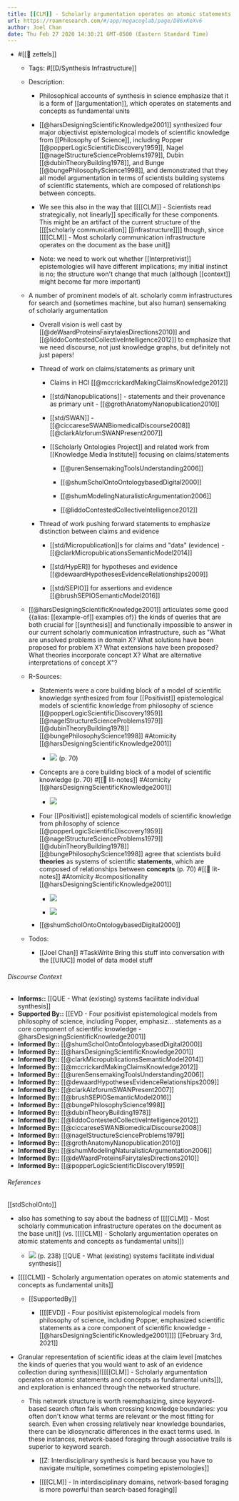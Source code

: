 ```yaml
---
title: [[CLM]] - Scholarly argumentation operates on atomic statements and concepts as fundamental units
url: https://roamresearch.com/#/app/megacoglab/page/D86xKeXv6
author: Joel Chan
date: Thu Feb 27 2020 14:30:21 GMT-0500 (Eastern Standard Time)
---
```


- #[[🌲 zettels]]

    - Tags: #[[D/Synthesis Infrastructure]]

    - Description:

        - Philosophical accounts of synthesis in science emphasize that it is a form of [[argumentation]], which operates on statements and concepts as fundamental units

        - [[@harsDesigningScientificKnowledge2001]] synthesized four major objectivist epistemological models of scientific knowledge from [[Philosophy of Science]], including Popper [[@popperLogicScientificDiscovery1959]], Nagel [[@nagelStructureScienceProblems1979]], Dubin [[@dubinTheoryBuilding1978]], and Bunge [[@bungePhilosophyScience1998]], and demonstrated that they all model argumentation in terms of scientists building systems of scientific statements, which are composed of relationships between concepts.

        - We see this also in the way that [[[[CLM]] - Scientists read strategically, not linearly]] specifically for these components. This might be an artifact of the current structure of the [[[[scholarly communication]] [[infrastructure]]]] though, since [[[[CLM]] - Most scholarly communication infrastructure operates on the document as the base unit]]

        - Note: we need to work out whether [[Interpretivist]] epistemologies will have different implications; my initial instinct is no; the structure won't change that much (although [[context]] might become far more important)

    - A number of prominent models of alt. scholarly comm infrastructures for search and (sometimes machine, but also human) sensemaking of scholarly argumentation

        - Overall vision is well cast by [[@deWaardProteinsFairytalesDirections2010]] and [[@liddoContestedCollectiveIntelligence2012]] to emphasize that we need discourse, not just knowledge graphs, but definitely not just papers!

        - Thread of work on claims/statements as primary unit

            - Claims in HCI [[@mccrickardMakingClaimsKnowledge2012]]

            - [[std/Nanopublications]]  - statements and their provenance as primary unit - [[@grothAnatomyNanopublication2010]]

            - [[std/SWAN]] - [[@ciccareseSWANBiomedicalDiscourse2008]] [[@clarkAlzforumSWANPresent2007]]

            - [[Scholarly Ontologies Project]] and related work from [[Knowledge Media Institute]] focusing on claims/statements

                - [[@urenSensemakingToolsUnderstanding2006]]

                - [[@shumScholOntoOntologybasedDigital2000]]

                - [[@shumModelingNaturalisticArgumentation2006]]

                - [[@liddoContestedCollectiveIntelligence2012]]

        - Thread of work pushing forward statements to emphasize distinction between claims and evidence

            - [[std/Micropublication]]s for claims and "data" (evidence) - [[@clarkMicropublicationsSemanticModel2014]]

            - [[std/HypER]] for hypotheses and evidence [[@dewaardHypothesesEvidenceRelationships2009]]

            - [[std/SEPIO]] for assertions and evidence [[@brushSEPIOSemanticModel2016]]

    - [[@harsDesigningScientificKnowledge2001]] articulates some good {{alias: [[example-of]] examples of}} the kinds of queries that are both crucial for [[synthesis]] and functionally impossible to answer in our current scholarly communication infrastructure, such as "What are unsolved problems in domain X? What solutions have been proposed for problem X? What extensions have been proposed? What theories incorporate concept X? What are alternative interpretations of concept X"?

    - R-Sources:

        - Statements were a core building block of a model of scientific knowledge synthesized from four [[Positivist]] epistemological models of scientific knowledge from philosophy of science [[@popperLogicScientificDiscovery1959]] [[@nagelStructureScienceProblems1979]] [[@dubinTheoryBuilding1978]] [[@bungePhilosophyScience1998]]   #Atomicity [[@harsDesigningScientificKnowledge2001]]

            - ![](https://firebasestorage.googleapis.com/v0/b/firescript-577a2.appspot.com/o/imgs%2Fapp%2Fmegacoglab%2FBKdsNedWQB?alt=media&token=8d75e1d8-bd58-439f-a232-a25ebf651691) (p. 70)

        - Concepts are a core building block of a model of scientific knowledge (p. 70) #[[📝 lit-notes]] #Atomicity [[@harsDesigningScientificKnowledge2001]]

            - ![](https://firebasestorage.googleapis.com/v0/b/firescript-577a2.appspot.com/o/imgs%2Fapp%2Fmegacoglab%2FJYjCmS2ftQ?alt=media&token=3752423e-86e7-4c31-931e-498bbd54b14d)

        - Four [[Positivist]] epistemological models of scientific knowledge from philosophy of science [[@popperLogicScientificDiscovery1959]] [[@nagelStructureScienceProblems1979]] [[@dubinTheoryBuilding1978]] [[@bungePhilosophyScience1998]] agree that scientists build __theories__ as systems of scientific __statements__, which are composed of relationships between __concepts__ (p. 70) #[[📝 lit-notes]] #Atomicity #compositionality [[@harsDesigningScientificKnowledge2001]]

            - ![](https://firebasestorage.googleapis.com/v0/b/firescript-577a2.appspot.com/o/imgs%2Fapp%2Fmegacoglab%2FiQqwB1-Ial?alt=media&token=9a46a986-ca6d-4ba8-85f8-f86aab6bf660)

            - ![](https://firebasestorage.googleapis.com/v0/b/firescript-577a2.appspot.com/o/imgs%2Fapp%2Fmegacoglab%2FME-fGcQ9mR?alt=media&token=5881b8ea-a80e-4c5d-a7b0-4099ceafff13)

        - [[@shumScholOntoOntologybasedDigital2000]]

    - Todos:

        - [[Joel Chan]] #TaskWrite Bring this stuff into conversation with the [[UIUC]] model of data model stuff

###### Discourse Context

- **Informs::** [[QUE - What (existing) systems facilitate individual synthesis]]
- **Supported By::** [[EVD - Four positivist epistemological models from philosophy of science, including Popper, emphasiz... statements as a core component of scientific knowledge - @harsDesigningScientificKnowledge2001]]
- **Informed By::** [[@shumScholOntoOntologybasedDigital2000]]
- **Informed By::** [[@harsDesigningScientificKnowledge2001]]
- **Informed By::** [[@clarkMicropublicationsSemanticModel2014]]
- **Informed By::** [[@mccrickardMakingClaimsKnowledge2012]]
- **Informed By::** [[@urenSensemakingToolsUnderstanding2006]]
- **Informed By::** [[@dewaardHypothesesEvidenceRelationships2009]]
- **Informed By::** [[@clarkAlzforumSWANPresent2007]]
- **Informed By::** [[@brushSEPIOSemanticModel2016]]
- **Informed By::** [[@bungePhilosophyScience1998]]
- **Informed By::** [[@dubinTheoryBuilding1978]]
- **Informed By::** [[@liddoContestedCollectiveIntelligence2012]]
- **Informed By::** [[@ciccareseSWANBiomedicalDiscourse2008]]
- **Informed By::** [[@nagelStructureScienceProblems1979]]
- **Informed By::** [[@grothAnatomyNanopublication2010]]
- **Informed By::** [[@shumModelingNaturalisticArgumentation2006]]
- **Informed By::** [[@deWaardProteinsFairytalesDirections2010]]
- **Informed By::** [[@popperLogicScientificDiscovery1959]]

###### References

[[stdScholOnto]]

- also has something to say about the badness of [[[[CLM]] - Most scholarly communication infrastructure operates on the document as the base unit]] (vs. [[[[CLM]] - Scholarly argumentation operates on atomic statements and concepts as fundamental units]])

    - ![](https://firebasestorage.googleapis.com/v0/b/firescript-577a2.appspot.com/o/imgs%2Fapp%2Fmegacoglab%2FB6_0-0LEbO.png?alt=media&token=a9142a15-bd5c-4db7-b90d-635ab565bad2) (p. 238)
[[QUE - What (existing) systems facilitate individual synthesis]]

- [[[[CLM]] - Scholarly argumentation operates on atomic statements and concepts as fundamental units]]

    - [[SupportedBy]]

        - [[[[EVD]] - Four positivist epistemological models from philosophy of science, including Popper, emphasized scientific statements as a core component of scientific knowledge - [[@harsDesigningScientificKnowledge2001]]]]
[[February 3rd, 2021]]

- Granular representation of scientific ideas at the claim level [matches the kinds of queries that you would want to ask of an evidence collection during synthesis]([[[[CLM]] - Scholarly argumentation operates on atomic statements and concepts as fundamental units]]), and exploration is enhanced through the networked structure.

    - This network structure is worth reemphasizing, since keyword-based search often fails when crossing knowledge boundaries: you often don't know what terms are relevant or the most fitting for search. Even when crossing relatively near knowledge boundaries, there can be idiosyncratic differences in the exact terms used. In these instances, network-based foraging through associative trails is superior to keyword search.

        - [[Z: Interdisciplinary synthesis is hard because you have to navigate multiple, sometimes competing epistemologies]]

        - [[[[CLM]] - In interdisciplinary domains, network-based foraging is more powerful than search-based foraging]]
